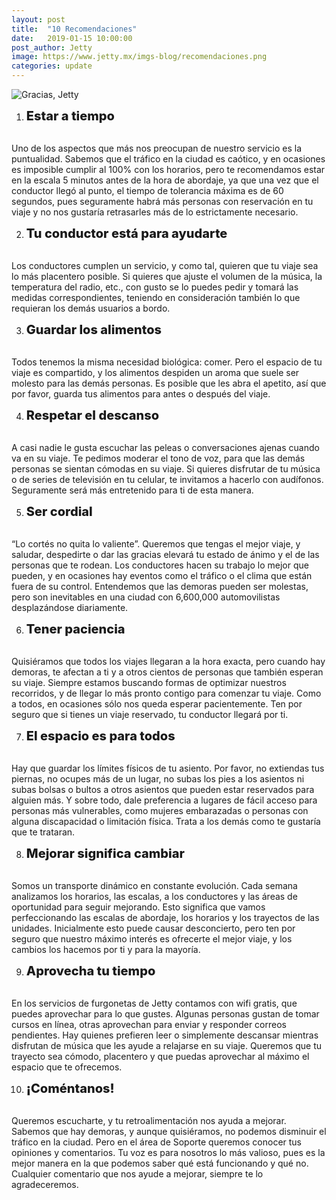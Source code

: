 ```yaml
---
layout: post
title:  "10 Recomendaciones"
date:   2019-01-15 10:00:00
post_author: Jetty
image: https://www.jetty.mx/imgs-blog/recomendaciones.png
categories: update
---
```

![Gracias, Jetty]({{site.baseurl}}/imgs-blog/recomendaciones.png)

1. <b style="font-weight: 800; font-size: 20px;">Estar a tiempo</b>
<br>
Uno de los aspectos que más nos preocupan de nuestro servicio es la puntualidad. Sabemos que el tráfico en la ciudad es caótico, y en ocasiones es imposible cumplir al 100% con los horarios, pero te recomendamos estar en la escala 5 minutos antes de la hora de abordaje, ya que una vez que el conductor llegó al punto, el tiempo de tolerancia máxima es de 60 segundos, pues seguramente habrá más personas con reservación en tu viaje y no nos gustaría retrasarles más de lo estrictamente necesario.

2. <b style="font-weight: 800; font-size: 20px;">Tu conductor está para ayudarte</b>
<br>
Los conductores cumplen un servicio, y como tal, quieren que tu viaje sea lo más placentero posible. Si quieres que ajuste el volumen de la música, la temperatura del radio, etc., con gusto se lo puedes pedir y tomará las medidas correspondientes, teniendo en consideración también lo que requieran los demás usuarios a bordo.

3. <b style="font-weight: 800; font-size: 20px;">Guardar los alimentos</b>
<br>
Todos tenemos la misma necesidad biológica: comer. Pero el espacio de tu viaje es compartido, y los alimentos despiden un aroma que suele ser molesto para las demás personas. Es posible que les abra el apetito, así que por favor, guarda tus alimentos para antes o después del viaje.

4. <b style="font-weight: 800; font-size: 20px;">Respetar el descanso</b>
<br>
A casi nadie le gusta escuchar las peleas o conversaciones ajenas cuando va en su viaje. Te pedimos moderar el tono de voz, para que las demás personas se sientan cómodas en su viaje. Si quieres disfrutar de tu música o de series de televisión en tu celular, te invitamos a hacerlo con audífonos. Seguramente será más entretenido para ti de esta manera.

5. <b style="font-weight: 800; font-size: 20px;">Ser cordial</b>
<br>
“Lo cortés no quita lo valiente”. Queremos que tengas el mejor viaje, y saludar, despedirte o dar las gracias elevará tu estado de ánimo y el de las personas que te rodean. Los conductores hacen su trabajo lo mejor que pueden, y en ocasiones hay eventos como el tráfico o el clima que están fuera de su control. Entendemos que las demoras pueden ser molestas, pero son inevitables en una ciudad con 6,600,000 automovilistas desplazándose diariamente.

6. <b style="font-weight: 800; font-size: 20px;">Tener paciencia</b>
<br>
Quisiéramos que todos los viajes llegaran a la hora exacta, pero cuando hay demoras, te afectan a ti y a otros cientos de personas que también esperan su viaje. Siempre estamos buscando formas de optimizar nuestros recorridos, y de llegar lo más pronto contigo para comenzar tu viaje. Como a todos, en ocasiones sólo nos queda esperar pacientemente. Ten por seguro que si tienes un viaje reservado, tu conductor llegará por ti.

7. <b style="font-weight: 800; font-size: 20px;">El espacio es para todos</b>
<br>
Hay que guardar los límites físicos de tu asiento. Por favor, no extiendas tus piernas, no ocupes más de un lugar, no subas los pies a los asientos ni subas bolsas o bultos a otros asientos que pueden estar reservados para alguien más. Y sobre todo, dale preferencia a lugares de fácil acceso para personas más vulnerables, como mujeres embarazadas o personas con alguna discapacidad o limitación física. Trata a los demás como te gustaría que te trataran.

8. <b style="font-weight: 800; font-size: 20px;">Mejorar significa cambiar</b>
<br>
Somos un transporte dinámico en constante evolución. Cada semana analizamos los horarios, las escalas, a los conductores y las áreas de oportunidad para seguir mejorando. Esto significa que vamos perfeccionando las escalas de abordaje, los horarios y los trayectos de las unidades. Inicialmente esto puede causar desconcierto, pero ten por seguro que nuestro máximo interés es ofrecerte el mejor viaje, y los cambios los hacemos por ti y para la mayoría.

9. <b style="font-weight: 800; font-size: 20px;">Aprovecha tu tiempo</b>
<br>
En los servicios de furgonetas de Jetty contamos con wifi gratis, que puedes aprovechar para lo que gustes. Algunas personas gustan de tomar cursos en línea, otras aprovechan para enviar y responder correos pendientes. Hay quienes prefieren leer o simplemente descansar mientras disfrutan de música que les ayude a relajarse en su viaje. Queremos que tu trayecto sea cómodo, placentero y que puedas aprovechar al máximo el espacio que te ofrecemos.

10. <b style="font-weight: 800; font-size: 20px;">¡Coméntanos!</b>
<br>
Queremos escucharte, y tu retroalimentación nos ayuda a mejorar. Sabemos que hay demoras, y aunque quisiéramos, no podemos disminuir el tráfico en la ciudad. Pero en el área de Soporte queremos conocer tus opiniones y comentarios. Tu voz es para nosotros lo más valioso, pues es la mejor manera en la que podemos saber qué está funcionando y qué no. Cualquier comentario que nos ayude a mejorar, siempre te lo agradeceremos.
